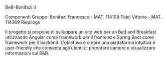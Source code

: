 BeB-Bonifazi.it

Componenti Gruppo:
Bonifazi Francesco - MAT. 114108
Tidei Vittorio - MAT. 114369
Riepilogo

Il progetto si propone di sviluppare un sito web per un Bed and Breakfast utilizzando Angular come framework per il frontend e Spring Boot come framework per il backend. L'obiettivo è creare una piattaforma intuitiva e user-friendly che consenta agli utenti di prenotare camere e visualizzare informazioni sul B&B.
